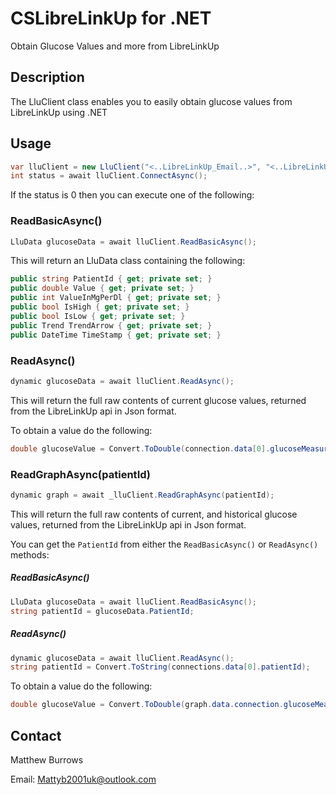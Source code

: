 # CSLibreLinkUp for .NET

Obtain Glucose Values and more from LibreLinkUp

## Description

The LluClient class enables you to easily obtain glucose values from LibreLinkUp using .NET

## Usage

```cs
var lluClient = new LluClient("<..LibreLinkUp_Email..>", "<..LibreLinkUpPassword..>");
int status = await lluClient.ConnectAsync();
```

If the status is 0 then you can execute one of the following:

### ReadBasicAsync()

```cs
LluData glucoseData = await lluClient.ReadBasicAsync();
```

This will return an LluData class containing the following:

```cs
public string PatientId { get; private set; }
public double Value { get; private set; }
public int ValueInMgPerDl { get; private set; }
public bool IsHigh { get; private set; }
public bool IsLow { get; private set; }
public Trend TrendArrow { get; private set; }
public DateTime TimeStamp { get; private set; }
```

### ReadAsync()

```cs
dynamic glucoseData = await lluClient.ReadAsync();
```

This will return the full raw contents of current glucose values, returned from the LibreLinkUp api in Json format.

To obtain a value do the following:

```cs
double glucoseValue = Convert.ToDouble(connection.data[0].glucoseMeasurement.Value);
```

### ReadGraphAsync(patientId)

```cs
dynamic graph = await _lluClient.ReadGraphAsync(patientId);
```

This will return the full raw contents of current, and historical glucose values, returned from the LibreLinkUp api in Json format.

You can get the `PatientId` from either the `ReadBasicAsync()` or `ReadAsync()` methods:

##### ReadBasicAsync()

```cs
LluData glucoseData = await lluClient.ReadBasicAsync();
string patientId = glucoseData.PatientId;
```

##### ReadAsync()

```cs
dynamic glucoseData = await lluClient.ReadAsync();
string patientId = Convert.ToString(connections.data[0].patientId);
```

To obtain a value do the following:

```cs
double glucoseValue = Convert.ToDouble(graph.data.connection.glucoseMeasurement.Value);
```

## Contact

Matthew Burrows

Email: [Mattyb2001uk@outlook.com](Mattyb2001uk@outlook.com)

